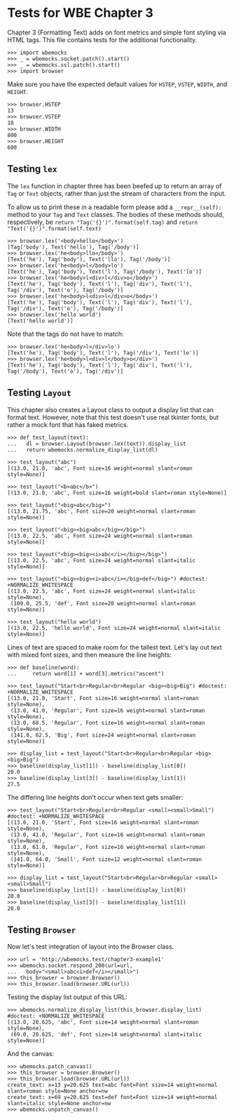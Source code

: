 Tests for WBE Chapter 3
=======================

Chapter 3 (Formatting Text) adds on font metrics and simple font styling via
HTML tags. This file contains tests for the additional functionality.

    >>> import wbemocks
    >>> _ = wbemocks.socket.patch().start()
    >>> _ = wbemocks.ssl.patch().start()
    >>> import browser

Make sure you have the expected default values for `HSTEP`, `VSTEP`,
`WIDTH`, and `HEIGHT`.

    >>> browser.HSTEP
    13
    >>> browser.VSTEP
    18
    >>> browser.WIDTH
    800
    >>> browser.HEIGHT
    600

Testing `lex`
-------------

The `lex` function in chapter three has been beefed up to return an array
of `Tag` or `Text` objects, rather than just the stream of characters from the
input.

To allow us to print these in a readable form please add a `__repr__(self):` method
  to your `Tag` and `Text` classes.
The bodies of these methods should, respectively, be 
`return "Tag('{}')".format(self.tag)` 
and `return "Text('{}')".format(self.text)`

    >>> browser.lex('<body>hello</body>')
    [Tag('body'), Text('hello'), Tag('/body')]
    >>> browser.lex('he<body>llo</body>')
    [Text('he'), Tag('body'), Text('llo'), Tag('/body')]
    >>> browser.lex('he<body>l</body>lo')
    [Text('he'), Tag('body'), Text('l'), Tag('/body'), Text('lo')]
    >>> browser.lex('he<body>l<div>l</div>o</body>')
    [Text('he'), Tag('body'), Text('l'), Tag('div'), Text('l'), Tag('/div'), Text('o'), Tag('/body')]
    >>> browser.lex('he<body>l<div>l</div>o</body>')
    [Text('he'), Tag('body'), Text('l'), Tag('div'), Text('l'), Tag('/div'), Text('o'), Tag('/body')]
    >>> browser.lex('hello world')
    [Text('hello world')]

Note that the tags do not have to match:

    >>> browser.lex('he<body>l</div>lo')
    [Text('he'), Tag('body'), Text('l'), Tag('/div'), Text('lo')]
    >>> browser.lex('he<body>l<div>l</body>o</div>')
    [Text('he'), Tag('body'), Text('l'), Tag('div'), Text('l'), Tag('/body'), Text('o'), Tag('/div')]

Testing `Layout`
----------------

This chapter also creates a Layout class to output a display list that can
format text. However, note that this test doesn't use real tkinter fonts, but
rather a mock font that has faked metrics.

    >>> def test_layout(text):
    ...   dl = browser.Layout(browser.lex(text)).display_list
    ...   return wbemocks.normalize_display_list(dl)

    >>> test_layout("abc")
    [(13.0, 21.0, 'abc', Font size=16 weight=normal slant=roman style=None)]

    >>> test_layout("<b>abc</b>")
    [(13.0, 21.0, 'abc', Font size=16 weight=bold slant=roman style=None)]
    
    >>> test_layout("<big>abc</big>")
    [(13.0, 21.75, 'abc', Font size=20 weight=normal slant=roman style=None)]

    >>> test_layout("<big><big>abc</big></big>")
    [(13.0, 22.5, 'abc', Font size=24 weight=normal slant=roman style=None)]

    >>> test_layout("<big><big><i>abc</i></big></big>")
    [(13.0, 22.5, 'abc', Font size=24 weight=normal slant=italic style=None)]

    >>> test_layout("<big><big><i>abc</i></big>def</big>") #doctest: +NORMALIZE_WHITESPACE
    [(13.0, 22.5, 'abc', Font size=24 weight=normal slant=italic style=None), 
     (109.0, 25.5, 'def', Font size=20 weight=normal slant=roman style=None)]
     
    >>> test_layout("hello world")
    [(13.0, 22.5, 'hello world', Font size=24 weight=normal slant=italic style=None)]

Lines of text are spaced to make room for the tallest text. Let's lay
out text with mixed font sizes, and then measure the line heights:

    >>> def baseline(word):
    ...     return word[1] + word[3].metrics("ascent")

    >>> test_layout("Start<br>Regular<br>Regular <big><big>Big") #doctest: +NORMALIZE_WHITESPACE 
    [(13.0, 21.0, 'Start', Font size=16 weight=normal slant=roman style=None), 
     (13.0, 41.0, 'Regular', Font size=16 weight=normal slant=roman style=None),
     (13.0, 68.5, 'Regular', Font size=16 weight=normal slant=roman style=None), 
     (141.0, 62.5, 'Big', Font size=24 weight=normal slant=roman style=None)]

    >>> display_list = test_layout("Start<br>Regular<br>Regular <big><big>Big")
    >>> baseline(display_list[1]) - baseline(display_list[0])
    20.0
    >>> baseline(display_list[3]) - baseline(display_list[1])
    27.5

The differing line heights don't occur when text gets smaller:


    >>> test_layout("Start<br>Regular<br>Regular <small><small>Small")  #doctest: +NORMALIZE_WHITESPACE 
    [(13.0, 21.0, 'Start', Font size=16 weight=normal slant=roman style=None),
     (13.0, 41.0, 'Regular', Font size=16 weight=normal slant=roman style=None),
     (13.0, 61.0, 'Regular', Font size=16 weight=normal slant=roman style=None), 
     (141.0, 64.0, 'Small', Font size=12 weight=normal slant=roman style=None)]

    >>> display_list = test_layout("Start<br>Regular<br>Regular <small><small>Small")
    >>> baseline(display_list[1]) - baseline(display_list[0])
    20.0
    >>> baseline(display_list[3]) - baseline(display_list[1])
    20.0


Testing `Browser`
-----------------

Now let's test integration of layout into the Browser class.

    >>> url = 'http://wbemocks.test/chapter3-example1'
    >>> wbemocks.socket.respond_200(url=url, 
    ...   body="<small>abc<i>def</i></small>")
    >>> this_browser = browser.Browser()
    >>> this_browser.load(browser.URL(url))

Testing the display list output of this URL:

    >>> wbemocks.normalize_display_list(this_browser.display_list)  #doctest: +NORMALIZE_WHITESPACE 
    [(13.0, 20.625, 'abc', Font size=14 weight=normal slant=roman style=None), 
     (69.0, 20.625, 'def', Font size=14 weight=normal slant=italic style=None)]

And the canvas:

    >>> wbemocks.patch_canvas()
    >>> this_browser = browser.Browser()
    >>> this_browser.load(browser.URL(url))
    create_text: x=13 y=20.625 text=abc font=Font size=14 weight=normal slant=roman style=None anchor=nw
    create_text: x=69 y=20.625 text=def font=Font size=14 weight=normal slant=italic style=None anchor=nw
    >>> wbemocks.unpatch_canvas()
